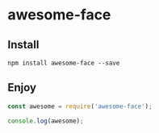 # awesome-face

## Install

```
npm install awesome-face --save
```

## Enjoy

``` js
const awesome = require('awesome-face');

console.log(awesome);
```
